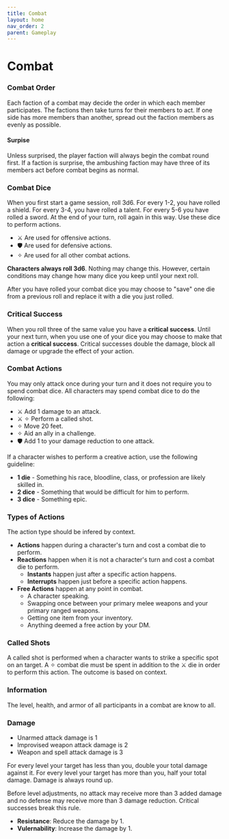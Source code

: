 ```yaml
---
title: Combat
layout: home
nav_order: 2
parent: Gameplay
---
```


# Combat


### Combat Order
Each faction of a combat may decide the order in which each member participates.  The factions then take turns for their members to act.  If one side has more members than another, spread out the faction members as evenly as possible.

#### Surpise
Unless surprised, the player faction will always begin the combat round first.  If a faction is surprise, the ambushing faction may have three of its members act before combat begins as normal.


### Combat Dice
When you first start a game session, roll 3d6.  For every 1-2, you have rolled a shield.  For every 3-4, you have rolled a talent.  For every 5-6 you have rolled a sword.  At the end of your turn, roll again in this way.  Use these dice to perform actions.

* ⚔ Are used for offensive actions.
* 🛡 Are used for defensive actions.
* ✧ Are used for all other combat actions.

**Characters always roll 3d6**.  Nothing may change this.  However, certain conditions may change how many dice you keep until your next roll.

After you have rolled your combat dice you may choose to "save" one die from a previous roll and replace it with a die you just rolled.

### Critical Success
When you roll three of the same value you have a **critical success**.  Until your next turn, when you use one of your dice you may choose to make that action a **critical success**.  Critical successes double the damage, block all damage or upgrade the effect of your action.


### Combat Actions
You may only attack once during your turn and it does not require you to spend combat dice.  All characters may spend combat dice to do the following:

* ⚔ Add 1 damage to an attack.
* ⚔ ✧ Perform a called shot.
* ✧ Move 20 feet.
* ✧ Aid an ally in a challenge.
* 🛡 Add 1 to your damage reduction to one attack.

If a character wishes to perform a creative action, use the following guideline:
* **1 die** - Something his race, bloodline, class, or profession are likely skilled in.
* **2 dice** - Something that would be difficult for him to perform.
* **3 dice** - Something epic.

### Types of Actions
The action type should be infered by context.
* **Actions** happen during a character's turn and cost a combat die to perform.
* **Reactions** happen when it is not a character's turn and cost a combat die to perform.
    *  **Instants** happen just after a specific action happens.
    *  **Interrupts** happen just before a specific action happens.
*  **Free Actions** happen at any point in combat.  
    *  A character speaking.
    *  Swapping once between your primary melee weapons and your primary ranged weapons.
    *  Getting one item from your inventory.
    *  Anything deemed a free action by your DM.


### Called Shots
A called shot is performed when a character wants to strike a specific spot on an target.  A ✧ combat die must be spent in addition to the ⚔ die in order to perform this action.  The outcome is based on context.


### Information
The level, health, and armor of all participants in a combat are know to all.


### Damage
* Unarmed attack damage is 1
* Improvised weapon attack damage is 2
* Weapon and spell attack damage is 3

For every level your target has less than you, double your total damage against it.  For every level your target has more than you, half your total damage.  Damage is always round up.

Before level adjustments, no attack may receive more than 3 added damage and no defense may receive more than 3 damage reduction.  Critical successes break this rule.

* **Resistance**:  Reduce the damage by 1.
* **Vulernability**:  Increase the damage by 1.
